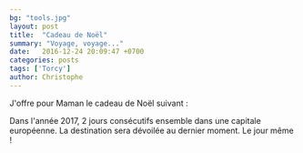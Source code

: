 ```yaml
---
bg: "tools.jpg"
layout: post
title:  "Cadeau de Noël"
summary: "Voyage, voyage..."
date:   2016-12-24 20:09:47 +0700
categories: posts
tags: ['Torcy']
author: Christophe
---
```

J'offre pour Maman le cadeau de Noël suivant :

Dans l'année 2017, 2 jours consécutifs ensemble dans une capitale européenne. La destination sera dévoilée au dernier moment. Le jour même !
